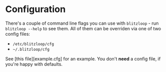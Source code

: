 # Configuration

There's a couple of command line flags you can use with `blitzloop` - run
`blitzloop --help` to see them. All of them can be overriden via one of two
config files:

 * `/etc/blitzloop/cfg`
 * `~/.blitzloop/cfg`

See [this file][example.cfg] for an example. You don't **need** a config file,
if you're happy with defaults.
